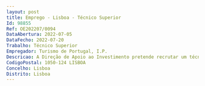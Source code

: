 ```yaml
--- 
layout: post
title: Emprego - Lisboa - Técnico Superior
Id: 98855
Ref: OE202207/0094
DataAbertura: 2022-07-05
DataFecho: 2022-07-20
Trabalho: Técnico Superior
Empregador: Turismo de Portugal, I.P.
Descricao: A Direção de Apoio ao Investimento pretende recrutar um técnico superior, em regime de mobilidade interna, para o desempenho das seguintes funções _Análise de candidaturas no âmbito dos sistemas de incentivos do Portugal 2030 e dos Instrumentos Financeiros próprios do Turismo de Portugal, I.P, com destaque para o Programa Transformar Turismo e a Linha de Apoio à Qualificação de Oferta _Análise de razoabilidade de custos de investimento, apuramento de valor comercial de imóveis e análise critica a orçamentação e projetos de arquitetura no âmbito da avaliação de projetos de investimento tendo em vista a concessão de incentivos financeiros no âmbito do Portugal 2030 e dos Instrumentos Financeiros próprios do Turismo de Portugal, I.P. _Participação na elaboração de metodologias e procedimentos no âmbito da avaliação de projetos, incluindo a preparação do próximo período de programação _Prestação de informações sobre os sistemas de incentivos e questões de carácter económico e financeiro a entidades públicas e privadas, incluindo a necessária articulação com Instituições Financeiras _Representação do Turismo de Portugal, I.P. em grupos de trabalho sempre que tal se afigure necessário.
CodigoPostal: 1050-124 LISBOA
Concelho: Lisboa
Distrito: Lisboa
--- 
```

